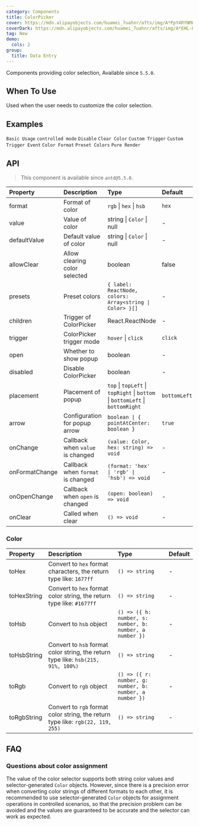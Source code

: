 ```yaml
---
category: Components
title: ColorPicker
cover: https://mdn.alipayobjects.com/huamei_7uahnr/afts/img/A*PpY4RYNM8UcAAAAAAAAAAAAADrJ8AQ/original
coverDark: https://mdn.alipayobjects.com/huamei_7uahnr/afts/img/A*EHL-QYJofZsAAAAAAAAAAAAADrJ8AQ/original
tag: New
demo:
  cols: 2
group:
  title: Data Entry
---
```


Components providing color selection, Available since `5.5.0`.

## When To Use

Used when the user needs to customize the color selection.

## Examples

<!-- prettier-ignore -->
<code src="./demo/base.tsx">Basic Usage</code>
<code src="./demo/controlled.tsx">controlled mode</code>
<code src="./demo/disabled.tsx" debug>Disable</code>
<code src="./demo/allowClear.tsx">Clear Color</code>
<code src="./demo/trigger.tsx">Custom Trigger</code>
<code src="./demo/trigger-event.tsx">Custom Trigger Event</code>
<code src="./demo/format.tsx">Color Format</code>
<code src="./demo/presets.tsx">Preset Colors</code>
<code src="./demo/pure-panel.tsx" debug>Pure Render</code>

## API

> This component is available since `antd@5.5.0`.

<!-- prettier-ignore -->
| Property | Description | Type | Default | Version |
| :-- | :-- | :-- | :-- | :-- |
| format | Format of color | `rgb` \| `hex` \| `hsb` | `hex` | |
| value | Value of color | string \| `Color` \| null | - | 5.7.0: null |
| defaultValue | Default value of color | string \| `Color` \| null | - | 5.7.0: null |
| allowClear | 	Allow clearing color selected | boolean | false | |
| presets | 	Preset colors | `{ label: ReactNode, colors: Array<string \| Color> }[]` | - | |
| children | Trigger of ColorPicker | React.ReactNode | - | |
| trigger | ColorPicker trigger mode | `hover` \| `click` | `click` | |
| open | Whether to show popup | boolean | - | |
| disabled | Disable ColorPicker | boolean | - | |
| placement | Placement of popup | `top` \| `topLeft` \| `topRight` \| `bottom` \| `bottomLeft` \| `bottomRight` | `bottomLeft` | |
| arrow | Configuration for popup arrow | `boolean \| { pointAtCenter: boolean }` | `true` | |
| onChange | Callback when `value` is changed | `(value: Color, hex: string) => void` | - | |
| onFormatChange | Callback when `format` is changed | `(format: 'hex' \| 'rgb' \| 'hsb') => void` | - | |
| onOpenChange | Callback when `open` is changed | `(open: boolean) => void` | - | |
| onClear | Called when clear | `() => void` | - | 5.6.0 |

### Color

<!-- prettier-ignore -->
| Property | Description | Type | Default |
| :-- | :-- | :-- | :-- |
| toHex | Convert to `hex` format characters, the return type like: `1677ff` | `() => string` | - |
| toHexString | Convert to `hex` format color string, the return type like: `#1677ff` | `() => string` | - |
| toHsb | Convert to `hsb` object  | `() => ({ h: number, s: number, b: number, a number })` | - |
| toHsbString | Convert to `hsb` format color string, the return type like: `hsb(215, 91%, 100%)` | `() => string` | - |
| toRgb | Convert to `rgb` object  | `() => ({ r: number, g: number, b: number, a number })` | - |
| toRgbString | Convert to `rgb` format color string, the return type like: `rgb(22, 119, 255)` | `() => string` | - |

## FAQ

### Questions about color assignment

The value of the color selector supports both string color values and selector-generated `Color` objects. However, since there is a precision error when converting color strings of different formats to each other, it is recommended to use selector-generated `Color` objects for assignment operations in controlled scenarios, so that the precision problem can be avoided and the values are guaranteed to be accurate and the selector can work as expected.
